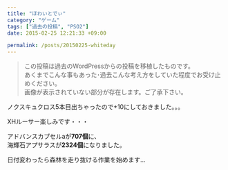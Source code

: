 ```yaml
---
title: "ほわいとでぃ"
category: "ゲーム"
tags: ["過去の投稿", "PSO2"]
date: 2015-02-25 12:21:33 +09:00

permalink: /posts/20150225-whiteday
---
```


> この投稿は過去のWordPressからの投稿を移植したものです。  
> あくまでこんな事もあった･過去こんな考え方をしていた程度でお受け止めください。  
> 画像が表示されていない部分が存在します。ご了承下さい。

ノクスキュクロス5本目出ちゃったので+10にしておきました。。。

XHルーサー楽しみです・・・

アドバンスカプセルaが**707個**に、  
海輝石アプサラスが**2324個**になりました。

日付変わったら森林を走り抜ける作業を始めます&#8230;
